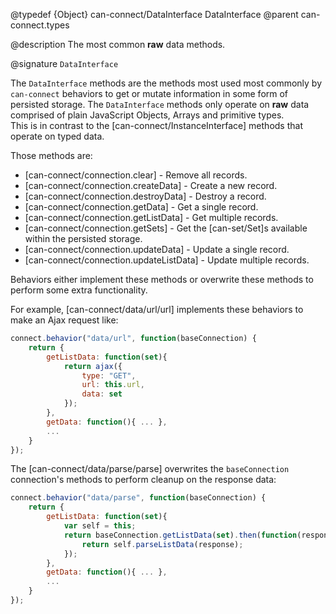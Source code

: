 @typedef {Object} can-connect/DataInterface DataInterface
@parent can-connect.types

@description The most common __raw__ data methods.

@signature `DataInterface`

The `DataInterface` methods are the methods most used most commonly
by `can-connect` behaviors to get or mutate information in some form of
persisted storage.  The `DataInterface` methods only operate on __raw__
data comprised of plain JavaScript Objects, Arrays and primitive types.  
This is in contrast to the [can-connect/InstanceInterface] methods that
operate on typed data.

Those methods are:

- [can-connect/connection.clear] - Remove all records.
- [can-connect/connection.createData] - Create a new record.
- [can-connect/connection.destroyData] - Destroy a record.
- [can-connect/connection.getData] - Get a single record.
- [can-connect/connection.getListData] - Get multiple records.
- [can-connect/connection.getSets] - Get the [can-set/Set]s available within the persisted storage.
- [can-connect/connection.updateData] - Update a single record.
- [can-connect/connection.updateListData] - Update multiple records.

Behaviors either implement these methods or overwrite these methods to perform some
extra functionality.  

For example, [can-connect/data/url/url] implements these behaviors to
make an Ajax request like:

```js
connect.behavior("data/url", function(baseConnection) {
	return {
		getListData: function(set){
			return ajax({
				type: "GET",
				url: this.url,
				data: set
			});
		},
		getData: function(){ ... },
		...
	}
});
```

The [can-connect/data/parse/parse] overwrites the `baseConnection` connection's methods to
perform cleanup on the response data:

```js
connect.behavior("data/parse", function(baseConnection) {
	return {
		getListData: function(set){
			var self = this;
			return baseConnection.getListData(set).then(function(response){
				return self.parseListData(response);
			});
		},
		getData: function(){ ... },
		...
	}
});
```
